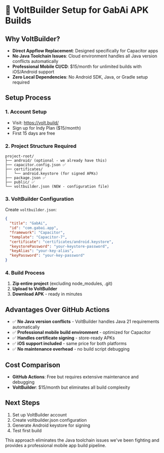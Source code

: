 # 🚀 VoltBuilder Setup for GabAi APK Builds

## Why VoltBuilder?
- **Direct Appflow Replacement**: Designed specifically for Capacitor apps
- **No Java Toolchain Issues**: Cloud environment handles all Java version conflicts automatically
- **Professional Mobile CI/CD**: $15/month for unlimited builds with iOS/Android support
- **Zero Local Dependencies**: No Android SDK, Java, or Gradle setup required

## Setup Process

### 1. Account Setup
- Visit: https://volt.build/
- Sign up for Indy Plan ($15/month)
- First 15 days are free

### 2. Project Structure Required
```
project-root/
├── android/ (optional - we already have this)
├── capacitor.config.json ✅
├── certificates/
│   └── android.keystore (for signed APKs)
├── package.json ✅
├── public/ ✅
└── voltbuilder.json (NEW - configuration file)
```

### 3. VoltBuilder Configuration
Create `voltbuilder.json`:
```json
{
  "title": "GabAi",
  "id": "com.gabai.app",
  "framework": "Capacitor",
  "template": "Capacitor-7",
  "certificate": "certificates/android.keystore",
  "keystorePassword": "your-keystore-password",
  "keyAlias": "your-key-alias",
  "keyPassword": "your-key-password"
}
```

### 4. Build Process
1. **Zip entire project** (excluding node_modules, .git)
2. **Upload to VoltBuilder**
3. **Download APK** - ready in minutes

## Advantages Over GitHub Actions
- ✅ **No Java version conflicts** - VoltBuilder handles Java 21 requirements automatically
- ✅ **Professional mobile build environment** - optimized for Capacitor
- ✅ **Handles certificate signing** - store-ready APKs
- ✅ **iOS support included** - same price for both platforms
- ✅ **No maintenance overhead** - no build script debugging

## Cost Comparison
- **GitHub Actions**: Free but requires extensive maintenance and debugging
- **VoltBuilder**: $15/month but eliminates all build complexity

## Next Steps
1. Set up VoltBuilder account
2. Create voltbuilder.json configuration
3. Generate Android keystore for signing
4. Test first build

This approach eliminates the Java toolchain issues we've been fighting and provides a professional mobile app build pipeline.